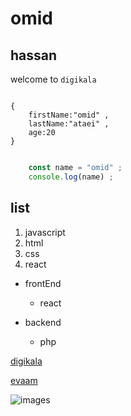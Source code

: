# omid

## hassan


welcome to `digikala`

```

{
    firstName:"omid" , 
    lastName:"ataei" , 
    age:20
}

```


```javascript

    const name = "omid" ; 
    console.log(name) ; 


```


## list

1. javascript
2. html
3. css
4. react

- frontEnd
    - react

- backend
    - php



[digikala](https://www.digikala.com/)

[evaam](https://e-paal.com/)


![images](https://dkstatics-public.digikala.com/digikala-adservice-banners/ba13c388148ecb6034449d423c1b1443b4b84816_1723368701.jpg?x-oss-process=image/quality,q_95/format,webp)
